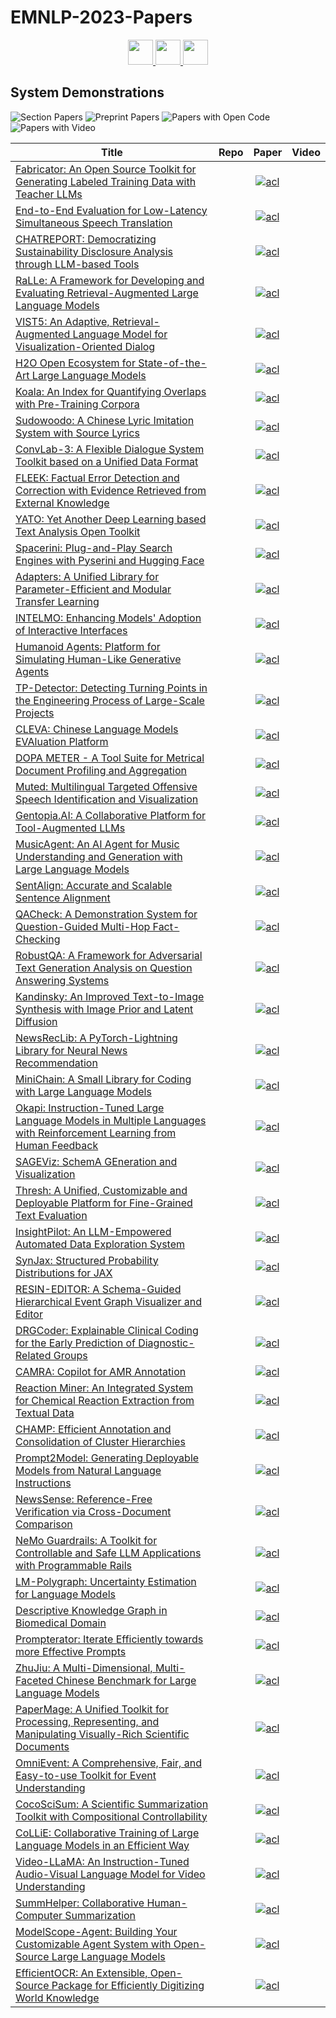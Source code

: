 # EMNLP-2023-Papers

<div align="center">
    <a href="https://github.com/DmitryRyumin/EMNLP-2023-Papers/blob/main/sections/tutorial-abstracts.md">
        <img src="https://cdn.jsdelivr.net/gh/DmitryRyumin/NewEraAI-Papers@main/images/left.svg" width="40" alt="" />
    </a>
    <a href="https://github.com/DmitryRyumin/EMNLP-2023-Papers/">
        <img src="https://cdn.jsdelivr.net/gh/DmitryRyumin/NewEraAI-Papers@main/images/home.svg" width="40" alt="" />
    </a>
    <a href="https://github.com/DmitryRyumin/EMNLP-2023-Papers/blob/main/sections/industry-track.md">
        <img src="https://cdn.jsdelivr.net/gh/DmitryRyumin/NewEraAI-Papers@main/images/right.svg" width="40" alt="" />
    </a>
</div>

## System Demonstrations

![Section Papers](https://img.shields.io/badge/Section%20Papers-soon-42BA16) ![Preprint Papers](https://img.shields.io/badge/Preprint%20Papers-soon-b31b1b) ![Papers with Open Code](https://img.shields.io/badge/Papers%20with%20Open%20Code-soon-1D7FBF) ![Papers with Video](https://img.shields.io/badge/Papers%20with%20Video-soon-FF0000)

| **Title** | **Repo** | **Paper** | **Video** |
|-----------|:--------:|:---------:|:---------:|
| [Fabricator: An Open Source Toolkit for Generating Labeled Training Data with Teacher LLMs](https://aclanthology.org/2023.emnlp-demo.1) |  | [![acl](https://img.shields.io/badge/pdf-acl-CBCBCC.svg)](https://aclanthology.org/2023.emnlp-demo.1.pdf) |  |
| [End-to-End Evaluation for Low-Latency Simultaneous Speech Translation](https://aclanthology.org/2023.emnlp-demo.2) |  | [![acl](https://img.shields.io/badge/pdf-acl-CBCBCC.svg)](https://aclanthology.org/2023.emnlp-demo.2.pdf) |  |
| [CHATREPORT: Democratizing Sustainability Disclosure Analysis through LLM-based Tools](https://aclanthology.org/2023.emnlp-demo.3) |  | [![acl](https://img.shields.io/badge/pdf-acl-CBCBCC.svg)](https://aclanthology.org/2023.emnlp-demo.3.pdf) |  |
| [RaLLe: A Framework for Developing and Evaluating Retrieval-Augmented Large Language Models](https://aclanthology.org/2023.emnlp-demo.4) |  | [![acl](https://img.shields.io/badge/pdf-acl-CBCBCC.svg)](https://aclanthology.org/2023.emnlp-demo.4.pdf) |  |
| [VIST5: An Adaptive, Retrieval-Augmented Language Model for Visualization-Oriented Dialog](https://aclanthology.org/2023.emnlp-demo.5) |  | [![acl](https://img.shields.io/badge/pdf-acl-CBCBCC.svg)](https://aclanthology.org/2023.emnlp-demo.5.pdf) |  |
| [H2O Open Ecosystem for State-of-the-Art Large Language Models](https://aclanthology.org/2023.emnlp-demo.6) |  | [![acl](https://img.shields.io/badge/pdf-acl-CBCBCC.svg)](https://aclanthology.org/2023.emnlp-demo.6.pdf) |  |
| [Koala: An Index for Quantifying Overlaps with Pre-Training Corpora](https://aclanthology.org/2023.emnlp-demo.7) |  | [![acl](https://img.shields.io/badge/pdf-acl-CBCBCC.svg)](https://aclanthology.org/2023.emnlp-demo.7.pdf) |  |
| [Sudowoodo: A Chinese Lyric Imitation System with Source Lyrics](https://aclanthology.org/2023.emnlp-demo.8) |  | [![acl](https://img.shields.io/badge/pdf-acl-CBCBCC.svg)](https://aclanthology.org/2023.emnlp-demo.8.pdf) |  |
| [ConvLab-3: A Flexible Dialogue System Toolkit based on a Unified Data Format](https://aclanthology.org/2023.emnlp-demo.9) |  | [![acl](https://img.shields.io/badge/pdf-acl-CBCBCC.svg)](https://aclanthology.org/2023.emnlp-demo.9.pdf) |  |
| [FLEEK: Factual Error Detection and Correction with Evidence Retrieved from External Knowledge](https://aclanthology.org/2023.emnlp-demo.10) |  | [![acl](https://img.shields.io/badge/pdf-acl-CBCBCC.svg)](https://aclanthology.org/2023.emnlp-demo.10.pdf) |  |
| [YATO: Yet Another Deep Learning based Text Analysis Open Toolkit](https://aclanthology.org/2023.emnlp-demo.11) |  | [![acl](https://img.shields.io/badge/pdf-acl-CBCBCC.svg)](https://aclanthology.org/2023.emnlp-demo.11.pdf) |  |
| [Spacerini: Plug-and-Play Search Engines with Pyserini and Hugging Face](https://aclanthology.org/2023.emnlp-demo.12) |  | [![acl](https://img.shields.io/badge/pdf-acl-CBCBCC.svg)](https://aclanthology.org/2023.emnlp-demo.12.pdf) |  |
| [Adapters: A Unified Library for Parameter-Efficient and Modular Transfer Learning](https://aclanthology.org/2023.emnlp-demo.13) |  | [![acl](https://img.shields.io/badge/pdf-acl-CBCBCC.svg)](https://aclanthology.org/2023.emnlp-demo.13.pdf) |  |
| [INTELMO: Enhancing Models' Adoption of Interactive Interfaces](https://aclanthology.org/2023.emnlp-demo.14) |  | [![acl](https://img.shields.io/badge/pdf-acl-CBCBCC.svg)](https://aclanthology.org/2023.emnlp-demo.14.pdf) |  |
| [Humanoid Agents: Platform for Simulating Human-Like Generative Agents](https://aclanthology.org/2023.emnlp-demo.15) |  | [![acl](https://img.shields.io/badge/pdf-acl-CBCBCC.svg)](https://aclanthology.org/2023.emnlp-demo.15.pdf) |  |
| [TP-Detector: Detecting Turning Points in the Engineering Process of Large-Scale Projects](https://aclanthology.org/2023.emnlp-demo.16) |  | [![acl](https://img.shields.io/badge/pdf-acl-CBCBCC.svg)](https://aclanthology.org/2023.emnlp-demo.16.pdf) |  |
| [CLEVA: Chinese Language Models EVAluation Platform](https://aclanthology.org/2023.emnlp-demo.17) |  | [![acl](https://img.shields.io/badge/pdf-acl-CBCBCC.svg)](https://aclanthology.org/2023.emnlp-demo.17.pdf) |  |
| [DOPA METER - A Tool Suite for Metrical Document Profiling and Aggregation](https://aclanthology.org/2023.emnlp-demo.18) |  | [![acl](https://img.shields.io/badge/pdf-acl-CBCBCC.svg)](https://aclanthology.org/2023.emnlp-demo.18.pdf) |  |
| [Muted: Multilingual Targeted Offensive Speech Identification and Visualization](https://aclanthology.org/2023.emnlp-demo.19) |  | [![acl](https://img.shields.io/badge/pdf-acl-CBCBCC.svg)](https://aclanthology.org/2023.emnlp-demo.19.pdf) |  |
| [Gentopia.AI: A Collaborative Platform for Tool-Augmented LLMs](https://aclanthology.org/2023.emnlp-demo.20) |  | [![acl](https://img.shields.io/badge/pdf-acl-CBCBCC.svg)](https://aclanthology.org/2023.emnlp-demo.20.pdf) |  |
| [MusicAgent: An AI Agent for Music Understanding and Generation with Large Language Models](https://aclanthology.org/2023.emnlp-demo.21) |  | [![acl](https://img.shields.io/badge/pdf-acl-CBCBCC.svg)](https://aclanthology.org/2023.emnlp-demo.21.pdf) |  |
| [SentAlign: Accurate and Scalable Sentence Alignment](https://aclanthology.org/2023.emnlp-demo.22) |  | [![acl](https://img.shields.io/badge/pdf-acl-CBCBCC.svg)](https://aclanthology.org/2023.emnlp-demo.22.pdf) |  |
| [QACheck: A Demonstration System for Question-Guided Multi-Hop Fact-Checking](https://aclanthology.org/2023.emnlp-demo.23) |  | [![acl](https://img.shields.io/badge/pdf-acl-CBCBCC.svg)](https://aclanthology.org/2023.emnlp-demo.23.pdf) |  |
| [RobustQA: A Framework for Adversarial Text Generation Analysis on Question Answering Systems](https://aclanthology.org/2023.emnlp-demo.24) |  | [![acl](https://img.shields.io/badge/pdf-acl-CBCBCC.svg)](https://aclanthology.org/2023.emnlp-demo.24.pdf) |  |
| [Kandinsky: An Improved Text-to-Image Synthesis with Image Prior and Latent Diffusion](https://aclanthology.org/2023.emnlp-demo.25) |  | [![acl](https://img.shields.io/badge/pdf-acl-CBCBCC.svg)](https://aclanthology.org/2023.emnlp-demo.25.pdf) |  |
| [NewsRecLib: A PyTorch-Lightning Library for Neural News Recommendation](https://aclanthology.org/2023.emnlp-demo.26) |  | [![acl](https://img.shields.io/badge/pdf-acl-CBCBCC.svg)](https://aclanthology.org/2023.emnlp-demo.26.pdf) |  |
| [MiniChain: A Small Library for Coding with Large Language Models](https://aclanthology.org/2023.emnlp-demo.27) |  | [![acl](https://img.shields.io/badge/pdf-acl-CBCBCC.svg)](https://aclanthology.org/2023.emnlp-demo.27.pdf) |  |
| [Okapi: Instruction-Tuned Large Language Models in Multiple Languages with Reinforcement Learning from Human Feedback](https://aclanthology.org/2023.emnlp-demo.28) |  | [![acl](https://img.shields.io/badge/pdf-acl-CBCBCC.svg)](https://aclanthology.org/2023.emnlp-demo.28.pdf) |  |
| [SAGEViz: SchemA GEneration and Visualization](https://aclanthology.org/2023.emnlp-demo.29) |  | [![acl](https://img.shields.io/badge/pdf-acl-CBCBCC.svg)](https://aclanthology.org/2023.emnlp-demo.29.pdf) |  |
| [Thresh: A Unified, Customizable and Deployable Platform for Fine-Grained Text Evaluation](https://aclanthology.org/2023.emnlp-demo.30) |  | [![acl](https://img.shields.io/badge/pdf-acl-CBCBCC.svg)](https://aclanthology.org/2023.emnlp-demo.30.pdf) |  |
| [InsightPilot: An LLM-Empowered Automated Data Exploration System](https://aclanthology.org/2023.emnlp-demo.31) |  | [![acl](https://img.shields.io/badge/pdf-acl-CBCBCC.svg)](https://aclanthology.org/2023.emnlp-demo.31.pdf) |  |
| [SynJax: Structured Probability Distributions for JAX](https://aclanthology.org/2023.emnlp-demo.32) |  | [![acl](https://img.shields.io/badge/pdf-acl-CBCBCC.svg)](https://aclanthology.org/2023.emnlp-demo.32.pdf) |  |
| [RESIN-EDITOR: A Schema-Guided Hierarchical Event Graph Visualizer and Editor](https://aclanthology.org/2023.emnlp-demo.33) |  | [![acl](https://img.shields.io/badge/pdf-acl-CBCBCC.svg)](https://aclanthology.org/2023.emnlp-demo.33.pdf) |  |
| [DRGCoder: Explainable Clinical Coding for the Early Prediction of Diagnostic-Related Groups](https://aclanthology.org/2023.emnlp-demo.34) |  | [![acl](https://img.shields.io/badge/pdf-acl-CBCBCC.svg)](https://aclanthology.org/2023.emnlp-demo.34.pdf) |  |
| [CAMRA: Copilot for AMR Annotation](https://aclanthology.org/2023.emnlp-demo.35) |  | [![acl](https://img.shields.io/badge/pdf-acl-CBCBCC.svg)](https://aclanthology.org/2023.emnlp-demo.35.pdf) |  |
| [Reaction Miner: An Integrated System for Chemical Reaction Extraction from Textual Data](https://aclanthology.org/2023.emnlp-demo.36) |  | [![acl](https://img.shields.io/badge/pdf-acl-CBCBCC.svg)](https://aclanthology.org/2023.emnlp-demo.36.pdf) |  |
| [CHAMP: Efficient Annotation and Consolidation of Cluster Hierarchies](https://aclanthology.org/2023.emnlp-demo.37) |  | [![acl](https://img.shields.io/badge/pdf-acl-CBCBCC.svg)](https://aclanthology.org/2023.emnlp-demo.37.pdf) |  |
| [Prompt2Model: Generating Deployable Models from Natural Language Instructions](https://aclanthology.org/2023.emnlp-demo.38) |  | [![acl](https://img.shields.io/badge/pdf-acl-CBCBCC.svg)](https://aclanthology.org/2023.emnlp-demo.38.pdf) |  |
| [NewsSense: Reference-Free Verification via Cross-Document Comparison](https://aclanthology.org/2023.emnlp-demo.39) |  | [![acl](https://img.shields.io/badge/pdf-acl-CBCBCC.svg)](https://aclanthology.org/2023.emnlp-demo.39.pdf) |  |
| [NeMo Guardrails: A Toolkit for Controllable and Safe LLM Applications with Programmable Rails](https://aclanthology.org/2023.emnlp-demo.40) |  | [![acl](https://img.shields.io/badge/pdf-acl-CBCBCC.svg)](https://aclanthology.org/2023.emnlp-demo.40.pdf) |  |
| [LM-Polygraph: Uncertainty Estimation for Language Models](https://aclanthology.org/2023.emnlp-demo.41) |  | [![acl](https://img.shields.io/badge/pdf-acl-CBCBCC.svg)](https://aclanthology.org/2023.emnlp-demo.41.pdf) |  |
| [Descriptive Knowledge Graph in Biomedical Domain](https://aclanthology.org/2023.emnlp-demo.42) |  | [![acl](https://img.shields.io/badge/pdf-acl-CBCBCC.svg)](https://aclanthology.org/2023.emnlp-demo.42.pdf) |  |
| [Prompterator: Iterate Efficiently towards more Effective Prompts](https://aclanthology.org/2023.emnlp-demo.43) |  | [![acl](https://img.shields.io/badge/pdf-acl-CBCBCC.svg)](https://aclanthology.org/2023.emnlp-demo.43.pdf) |  |
| [ZhuJiu: A Multi-Dimensional, Multi-Faceted Chinese Benchmark for Large Language Models](https://aclanthology.org/2023.emnlp-demo.44) |  | [![acl](https://img.shields.io/badge/pdf-acl-CBCBCC.svg)](https://aclanthology.org/2023.emnlp-demo.44.pdf) |  |
| [PaperMage: A Unified Toolkit for Processing, Representing, and Manipulating Visually-Rich Scientific Documents](https://aclanthology.org/2023.emnlp-demo.45) |  | [![acl](https://img.shields.io/badge/pdf-acl-CBCBCC.svg)](https://aclanthology.org/2023.emnlp-demo.45.pdf) |  |
| [OmniEvent: A Comprehensive, Fair, and Easy-to-use Toolkit for Event Understanding](https://aclanthology.org/2023.emnlp-demo.46) |  | [![acl](https://img.shields.io/badge/pdf-acl-CBCBCC.svg)](https://aclanthology.org/2023.emnlp-demo.46.pdf) |  |
| [CocoSciSum: A Scientific Summarization Toolkit with Compositional Controllability](https://aclanthology.org/2023.emnlp-demo.47) |  | [![acl](https://img.shields.io/badge/pdf-acl-CBCBCC.svg)](https://aclanthology.org/2023.emnlp-demo.47.pdf) |  |
| [CoLLiE: Collaborative Training of Large Language Models in an Efficient Way](https://aclanthology.org/2023.emnlp-demo.48) |  | [![acl](https://img.shields.io/badge/pdf-acl-CBCBCC.svg)](https://aclanthology.org/2023.emnlp-demo.48.pdf) |  |
| [Video-LLaMA: An Instruction-Tuned Audio-Visual Language Model for Video Understanding](https://aclanthology.org/2023.emnlp-demo.49) |  | [![acl](https://img.shields.io/badge/pdf-acl-CBCBCC.svg)](https://aclanthology.org/2023.emnlp-demo.49.pdf) |  |
| [SummHelper: Collaborative Human-Computer Summarization](https://aclanthology.org/2023.emnlp-demo.50) |  | [![acl](https://img.shields.io/badge/pdf-acl-CBCBCC.svg)](https://aclanthology.org/2023.emnlp-demo.50.pdf) |  |
| [ModelScope-Agent: Building Your Customizable Agent System with Open-Source Large Language Models](https://aclanthology.org/2023.emnlp-demo.51) |  | [![acl](https://img.shields.io/badge/pdf-acl-CBCBCC.svg)](https://aclanthology.org/2023.emnlp-demo.51.pdf) |  |
| [EfficientOCR: An Extensible, Open-Source Package for Efficiently Digitizing World Knowledge](https://aclanthology.org/2023.emnlp-demo.52) |  | [![acl](https://img.shields.io/badge/pdf-acl-CBCBCC.svg)](https://aclanthology.org/2023.emnlp-demo.52.pdf) |  |
